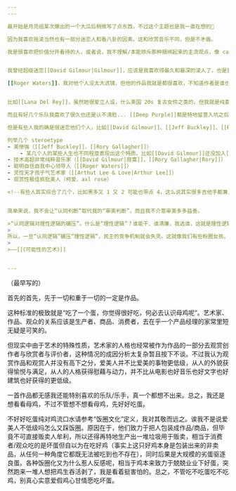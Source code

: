 ```yaml
---
---

最开始是月亮组某次爆出的一个大瓜后稍微写了点东西，不过这个主题也是我一直在想的🤔

因为我喜欢摇滚当然也有一部分迷恋人和看八卦的因素。这和欣赏音乐不同，但是不矛盾。

我是很喜欢把价值分开看待的人，或者说，我不理解/本能排斥那种捆绑起来的主流观点，像 cancel culture。我觉得一个艺术家 作品 外表 魅力 道德 言论 观点 etc 也可以分开看。虽然会互相影响，但是不互相决定。


我曾经超级迷恋[[David Gilmour|Gilmour]]，应该是我喜欢得最久和最深的滚人了，也是我最喜欢的吉他手。但我认为他的solo专辑就是很没意思。他是好吉他手 技巧 旋律 音效都顶尖 solo太好听了，但是缺乏整个作品的创造力（水也吐槽过他这个，虽然是以一种恶毒的方式（

[[Roger Waters]]，我对他个人没太大滤镜，但他的作品我就是都很喜欢，不知道作者是谁也会喜欢的那种。知道他的独裁自大劣迹也不会影响我对他优秀作品的喜爱，他老了之后变帅也不会让我更喜欢他的solo专hhh <!--特别是the wall，final cut很多人批评但我也很喜欢，不过他之后的solo专辑就也那样（寂寞的吉他真的画龙点睛 虽然final cut老说水一手独裁操办 但吉他solo明显还是寂寞写的 也很精彩）-->


比如[[Lana Del Rey]]，虽然她很爱立人设，什么美国 20s 复古女伶之类的，但我就是纯喜欢她的声音和歌，甚至连词都懒得去研究。<!--，而且我其实不太喜欢她三句话不离男人的价值观哈哈哈，真要说还是更喜欢 Lorde 那种。-->

而且有好几个乐队我喜欢了很久也还是认不清脸... [[Deep Purple]]都是特地留意入坑之后才开始认 mark2 的人的。

但是有些人我的确是很迷恋他们个人，比如[[David Gilmour]]、[[Jeff Buckley]]、[[Rory Gallagher]]、[[Donovan]]…… 这好像和 颜[^1]、气质、性格都有点关系

列举几个 steroetype
- 美惨强（[[Jeff Buckley]]、[[Rory Gallagher]]）
	- 某几个人的某些人生也不同程度表现出这个特质。比如[[David Gilmour]]还没加入[[Pink Floyd]]的时候和当时乐队去法国巴士巡演，结果吃不上饭饿到营养不良，但他若干年后还特地回去还钱给当时好心收留他的旅馆老板...
- 技术高超非常纯粹音乐家（[[David Gilmour|寂寞]]、[[Rory Gallagher|Rory]]）
- 聪明自信自我中心领导人（[[Roger Waters]]）
- 灵性天才孩子气艺术家（[[Arthut Lee & Love|Arthur Lee]]）
- 观赏性极佳疯批美人（柯爱、axl rose）

<!--有些人其实综合了几个，比如黑多又 1 又 2 可能也带点 4，这么说其实很多吉他手都兼具，可能也是我为什么这么喜欢吉他的原因吧-->


简单来说，我不会让“认同判断”取代我的“审美判断”，而且我不介意审美多多益善。

>“认同逻辑对理性逻辑的碾压”。什么是“理性逻辑”？谁能干、谁清廉，我选谁，这就是理性逻辑。什么是“认同逻辑”？只要是“我们的人”，管他好不好呢，不好也好；只要是“他们的人”，管他坏不坏呢，不坏也坏，这就是“认同逻辑”。
>
所以，一旦“认同逻辑”碾压“理性逻辑”，民主的竞争机制就会失灵。这就像我们有些粉圈女孩，她喜欢某个歌手不是因为他唱得好，而是因为他长得帅，他很可爱，“他的眼神很迷人”——如果很多粉丝都是根据这个逻辑选择偶像，音乐市场怎么可能优胜劣汰？
>
>——[[《可能性的艺术》]]


---
```


（最早写的）

首先的首先，先于一切和重于一切的一定是作品。

这种标准的极致就是“吃了一个蛋，你觉得很好吃，何必去认识母鸡呢”。艺术家、作品、观众的关系应该是生产者、商品、消费者，去在乎一个产品经理的家常里短无疑是可笑的。

但现实中由于艺术的特殊性质，艺术家的人格也经常被作为作品的一部分去观赏创作者与欣赏者与评价者，这种情况的成因分析太复杂暂且按下不谈。不过我认为观赏作品和观赏人并没有高下之分，爱美人并不比爱美的事物更低级，从人的外貌获得愉悦与满足，从人的人格获得慰藉与动力，并不比从电影也好音乐也好文字也好建筑也好获得的更低级。

一首作品都无感我还能特别喜欢的乐队/乐手，真一个都想不出来。总之，我还是想看看母鸡，不过不管想不想看母鸡，先好好吃蛋。

不好好吃蛋纯对鸡流口水请参考“饭圈文化”定义，我对其敬而远之。诶我不是说爱美人不低级吗怎么又踩饭圈。原因在于，他们致力于把人包装成作品/商品，但毕竟不可直接贩卖人牟利，所以还得再特地生产出一堆垃圾用于贩卖，相当于消费者/观众吃的是坏蛋但自以为在吃好鸡（事实上这只好鸡本身是包装出来的非卖品，从任何一种角度它都既无法被吃到也不存在），同时后果是大规模的劣蛋驱逐良蛋。各种饭圈化又为什么惹人反感呢，相当于鸡本来致力于兢兢业业下好蛋，突然跑来一堆人想把鸡生吞活剥了，我是看着挺害怕的。总之，不管吃不吃蛋吃不吃鸡，别真心实意爱假鸡心甘情愿吃坏蛋。

[^1]: 有段时间我的最大爱好是拿Pinterest/Tumblr刷滚人美图... 非常心流（）多巴胺↑↑↑